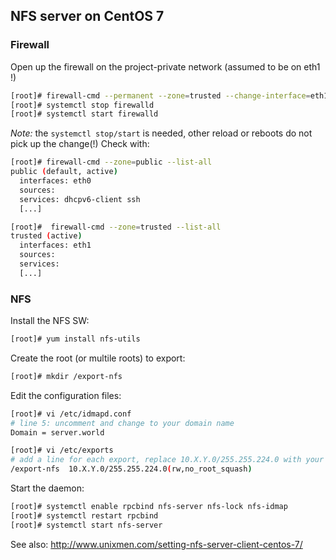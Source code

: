 ## NFS server on CentOS 7

### Firewall

Open up the firewall on the project-private network (assumed to be on eth1 !)
```sh
[root]# firewall-cmd --permanent --zone=trusted --change-interface=eth1
[root]# systemctl stop firewalld
[root]# systemctl start firewalld
```
_Note:_ the `systemctl stop/start` is needed, other reload or reboots do not pick up the change(!)
Check with:
```sh
[root]# firewall-cmd --zone=public --list-all
public (default, active)
  interfaces: eth0
  sources: 
  services: dhcpv6-client ssh
  [...]

[root]#  firewall-cmd --zone=trusted --list-all
trusted (active)
  interfaces: eth1
  sources: 
  services:
  [...]
```

### NFS

Install the NFS SW:
```sh
[root]# yum install nfs-utils
```

Create the root (or multile roots) to export:
```sh
[root]# mkdir /export-nfs
```

Edit the configuration files:
```sh
[root]# vi /etc/idmapd.conf
# line 5: uncomment and change to your domain name
Domain = server.world

[root]# vi /etc/exports
# add a line for each export, replace 10.X.Y.0/255.255.224.0 with your project's private network address and mask
/export-nfs  10.X.Y.0/255.255.224.0(rw,no_root_squash)
```

Start the daemon:
```sh
[root]# systemctl enable rpcbind nfs-server nfs-lock nfs-idmap
[root]# systemctl restart rpcbind
[root]# systemctl start nfs-server
```

See also: http://www.unixmen.com/setting-nfs-server-client-centos-7/